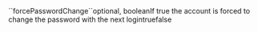 <tr><td>``forcePasswordChange``</td><td>optional, boolean</td><td>If true the account is forced to change the password with the next login</td><td>true</td><td>false</td></tr>
